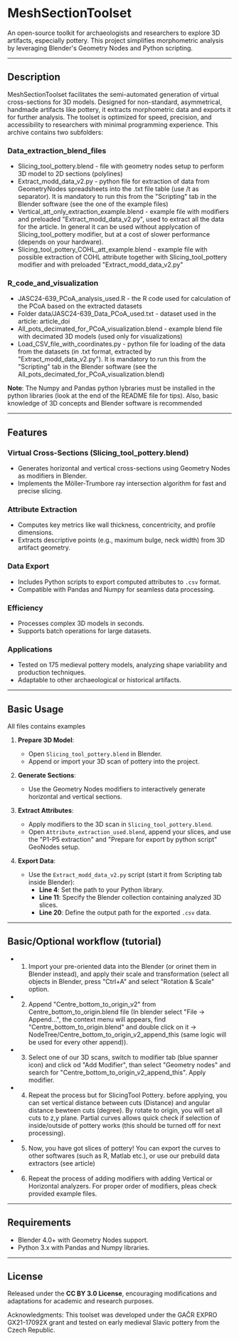 # MeshSectionToolset

An open-source toolkit for archaeologists and researchers to explore 3D artifacts, especially pottery. This project simplifies morphometric analysis by leveraging Blender's Geometry Nodes and Python scripting.

---

## Description

MeshSectionToolset facilitates the semi-automated generation of virtual cross-sections for 3D models. Designed for non-standard, asymmetrical, handmade artifacts like pottery, it extracts morphometric data and exports it for further analysis. The toolset is optimized for speed, precision, and accessibility to researchers with minimal programming experience. This archive contains two subfolders:

### Data_extraction_blend_files
 - Slicing_tool_pottery.blend - file with geometry nodes setup to perform 3D model to 2D sections (polylines)
 - Extract_modd_data_v2.py - python file for extraction of data from GeometryNodes spreadsheets into the .txt file table (use /t as separator). It is mandatory to run this  from the "Scripting" tab in the Blender software (see the one of the example files) 
 - Vertical_att_only_extraction_example.blend - example file with modifiers and preloaded "Extract_modd_data_v2.py", used to extract all the data for the article. In general it can be used without applycation of Slicing_tool_pottery modifier, but at a cost of slower performance (depends on your hardware).
 - Slicing_tool_pottery_COHL_att_example.blend - example file with possible extraction of COHL attribute together with Slicing_tool_pottery modifier and with preloaded "Extract_modd_data_v2.py"
 

### R_code_and_visualization

 - JASC24-639_PCoA_analysis_used.R - the R code used for calculation of the PCoA based on the extracted datasets
 - Folder data/JASC24-639_Data_PCoA_used.txt - dataset used in the article: article_doi
 - All_pots_decimated_for_PCoA_visualization.blend - example blend file with decimated 3D models (used only for visualizations)
 - Load_CSV_file_with_coordinates.py - python file for loading of the data from the datasets (in .txt format, extracted by "Extract_modd_data_v2.py"). It is mandatory to run this  from the "Scripting" tab in the Blender software (see the All_pots_decimated_for_PCoA_visualization.blend)   

**Note**: The Numpy and Pandas python lybraries must be installed in the python libraries (look at the end of the README file for tips). Also, basic knowledge of 3D concepts and Blender software is recommended

---
## Features

### Virtual Cross-Sections (Slicing_tool_pottery.blend)

- Generates horizontal and vertical cross-sections using Geometry Nodes as modifiers in Blender.
- Implements the Möller-Trumbore ray intersection algorithm for fast and precise slicing.

### Attribute Extraction
- Computes key metrics like wall thickness, concentricity, and profile dimensions.
- Extracts descriptive points (e.g., maximum bulge, neck width) from 3D artifact geometry.

### Data Export
- Includes Python scripts to export computed attributes to `.csv` format.
- Compatible with Pandas and Numpy for seamless data processing.

### Efficiency
- Processes complex 3D models in seconds.
- Supports batch operations for large datasets.

### Applications
- Tested on 175 medieval pottery models, analyzing shape variability and production techniques.
- Adaptable to other archaeological or historical artifacts.

---

## Basic Usage

All files contains examples

1. **Prepare 3D Model**:
   - Open `Slicing_tool_pottery.blend` in Blender.
   - Append or import your 3D scan of pottery into the project.

2. **Generate Sections**:
   - Use the Geometry Nodes modifiers to interactively generate horizontal and vertical sections.

3. **Extract Attributes**:
   - Apply modifiers to the 3D scan in `Slicing_tool_pottery.blend`.
   - Open `Attribute_extraction_used.blend`, append your slices, and use the "P1-P5 extraction" and "Prepare for export by python script" GeoNodes setup.

4. **Export Data**:
   - Use the `Extract_modd_data_v2.py` script (start it from Scripting tab inside Blender):
     - **Line 4**: Set the path to your Python library.
     - **Line 11**: Specify the Blender collection containing analyzed 3D slices.
     - **Line 20**: Define the output path for the exported `.csv` data.

---
## Basic/Optional workflow (tutorial)

 - 1. Import your pre-oriented data into the Blender (or orinet them in Blender instead), and apply their scale and transformation (select all objects in Blender, press "Ctrl+A" and select "Rotation & Scale" option.
 - 2. Append "Centre_bottom_to_origin_v2" from Centre_bottom_to_origin.blend file (In blender select "File -> Append...", the context menu will appears, find "Centre_bottom_to_origin.blend" and double click on it -> NodeTree/Centre_bottom_to_origin_v2_append_this (same logic will be used for every other append)).
 - 3. Select one of our 3D scans, switch to modifier tab (blue spanner icon) and click od "Add Modifier", than select "Geometry nodes" and search for "Centre_bottom_to_origin_v2_append_this". Apply modifier.
 - 4. Repeat the process but for SlicingTool Pottery. before applying, you can set vertical distance between cuts (Distance) and angular distance bewteen cuts (degree). By rotate to origin, you will set all cuts to z,y plane. Partial curves allows quick check if selection of inside/outside of pottery works (this should be turned off for next processing).
 - 5. Now, you have got slices of pottery! You can export the curves to other softwares (such as R, Matlab etc.), or use our prebuild data extractors (see article) 
 - 6. Repeat the process of adding modifiers with adding Vertical or Horizontal analyzers. For proper order of modifiers, pleas check provided example files. 

---

## Requirements

- Blender 4.0+ with Geometry Nodes support.
- Python 3.x with Pandas and Numpy libraries.

---

## License

Released under the **CC BY 3.0 License**, encouraging modifications and adaptations for academic and research purposes.

Acknowledgments: This toolset was developed under the GAČR EXPRO GX21-17092X grant and tested on early medieval Slavic pottery from the Czech Republic.
